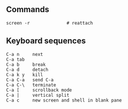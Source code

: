 ## Commands

```
screen -r              # reattach
```

## Keyboard sequences

```
C-a n     next
C-a tab
C-a b     break
C-a d     detach
C-a k y   kill
C-a C-a   send C-a
C-a C-\   terminate
C-a [     scrollback mode
C-a |     vertical split
C-a c     new screen and shell in blank pane

```
